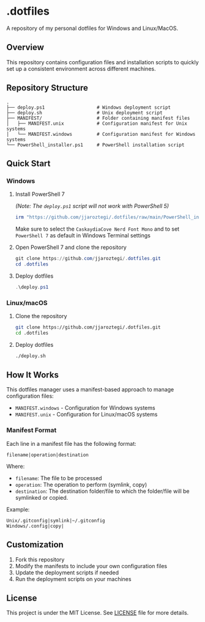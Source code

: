 # .dotfiles

A repository of my personal dotfiles for Windows and Linux/MacOS.

## Overview

This repository contains configuration files and installation scripts to quickly set up a consistent environment across different machines.

## Repository Structure

```
.
├── deploy.ps1                   # Windows deployment script
├── deploy.sh                    # Unix deployment script
├── MANIFEST/                    # Folder containing manifest files
│   ├── MANIFEST.unix            # Configuration manifest for Unix systems
│   └── MANIFEST.windows         # Configuration manifest for Windows systems
└── PowerShell_installer.ps1     # PowerShell installation script
```

## Quick Start

### Windows

1. Install PowerShell 7

   *(Note: The `deploy.ps1` script will not work with PowerShell 5)*
   ```powershell
   irm "https://github.com/jjaroztegi/.dotfiles/raw/main/PowerShell_installer.ps1" | iex
   ```
   Make sure to select the `CaskaydiaCove Nerd Font Mono` and to set `PowerShell 7` as default in Windows Terminal settings


2. Open PowerShell 7 and clone the repository
   ```powershell
   git clone https://github.com/jjaroztegi/.dotfiles.git
   cd .dotfiles
   ```

3. Deploy dotfiles
   ```powershell
   .\deploy.ps1
   ```

### Linux/macOS

1. Clone the repository
   ```bash
   git clone https://github.com/jjaroztegi/.dotfiles.git
   cd .dotfiles
   ```

2. Deploy dotfiles
   ```bash
   ./deploy.sh
   ```

## How It Works

This dotfiles manager uses a manifest-based approach to manage configuration files:

- `MANIFEST.windows` - Configuration for Windows systems
- `MANIFEST.unix` - Configuration for Linux/macOS systems

### Manifest Format

Each line in a manifest file has the following format:
```
filename|operation|destination
```

Where:
- `filename`: The file to be processed
- `operation`: The operation to perform (symlink, copy)
- `destination`: The destination folder/file to which the folder/file will be symlinked or copied.

Example:
```
Unix/.gitconfig|symlink|~/.gitconfig
Windows/.config|copy|
```

## Customization

1. Fork this repository
2. Modify the manifests to include your own configuration files
3. Update the deployment scripts if needed
4. Run the deployment scripts on your machines

## License

This project is under the MIT License. See [LICENSE](LICENSE) file for more details.
